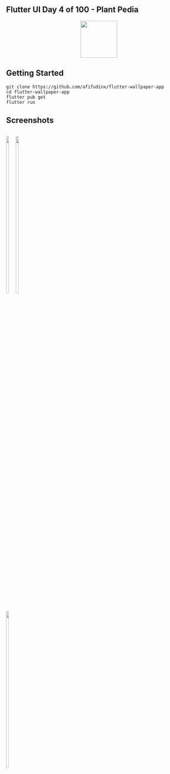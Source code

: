 ## Flutter UI Day 4 of 100 - Plant Pedia
<p align="center">
  <img src="https://avatars.githubusercontent.com/u/94339143?v=4" width=100/>
</p>

## Getting Started

```
git clone https://github.com/afifudinx/flutter-wallpaper-app
cd flutter-wallpaper-app
flutter pub get
flutter run
```

## Screenshots
<p style="float: left;">
  <img src="https://github.com/afifudinx/Flutter-Example/tree/main/Old/flutter-plantpedia/blob/main/screenshots/1.png" width="33%"/>
  <img src="https://github.com/afifudinx/Flutter-Example/tree/main/Old/flutter-plantpedia/blob/main/screenshots/2.png" width="33%"/>
  <img src="https://github.com/afifudinx/Flutter-Example/tree/main/Old/flutter-plantpedia/blob/main/screenshots/3.png" width="33%"/>
</p>
